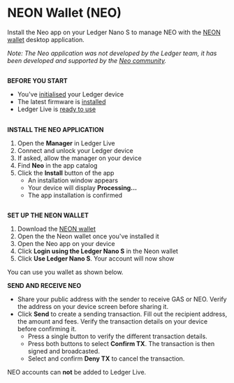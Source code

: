 # NEON Wallet (NEO)

Install the Neo app on your Ledger Nano S to manage NEO with the [NEON wallet](https://github.com/CityOfZion/neon-wallet/releases) desktop application.

_Note: The Neo application was not developed by the Ledger team, it has been developed and supported by the [Neo community](https://neo.org/)._

##   

**BEFORE YOU START**

-   You've [initialised](https://coinstop.kayako.com/article/8-ledger-nano-s-setup) your Ledger device
-   The latest firmware is [installed](https://coinstop.kayako.com/article/126-check-firmware-version)
-   Ledger Live is [ready to use](https://coinstop.kayako.com/section/3-ledger-live)

##   

**INSTALL THE NEO APPLICATION**

1.  Open the **Manager** in Ledger Live
2.  Connect and unlock your Ledger device
3.  If asked, allow the manager on your device
4.  Find **Neo** in the app catalog
5.  Click the **Install** button of the app
    -   An installation window appears
    -   Your device will display **Processing...**
    -   The app installation is confirmed

##   

**SET UP THE NEON WALLET**

1.  Download the [NEON wallet](https://neonwallet.com/)
2.  Open the the Neon wallet once you've installed it
3.  Open the Neo app on your device
4.  Click **Login using the Ledger Nano S** in the Neon wallet
5.  Click **Use Ledger Nano S**. Your account will now show

You can use you wallet as shown below.

  

**SEND AND RECEIVE NEO**

-   Share your public address with the sender to receive GAS or NEO. Verify the address on your device screen before sharing it.
-   Click **Send** to create a sending transaction. Fill out the recipient address, the amount and fees. Verify the transaction details on your device before confirming it.
    -   Press a single button to verify the different transaction details.
    -   Press both buttons to select **Confirm TX**. The transaction is then signed and broadcasted.
    -   Select and confirm **Deny TX** to cancel the transaction.

NEO accounts can **not** be added to Ledger Live.